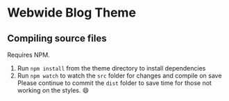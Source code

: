 # Webwide Blog Theme
## Compiling source files
Requires NPM.
1. Run `npm install` from the theme directory to install dependencies
2. Run `npm watch` to watch the `src` folder for changes and compile on save
Please continue to commit the `dist` folder to save time for those not working on the styles. 😄
